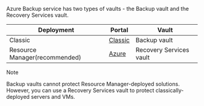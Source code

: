 Azure Backup service has two types of vaults - the Backup vault and the Recovery Services vault.

| **Deployment** | **Portal** | **Vault** |
| --- | --- | --- |
| Classic |[Classic](https://manage.windowsazure.com) |Backup vault |
| Resource Manager(recommended) |[Azure](https://portal.azure.com) |Recovery Services vault |

> [!NOTE]
> Backup vaults cannot protect Resource Manager-deployed solutions. However, you can use a Recovery Services vault to protect classically-deployed servers and VMs.  
> 
> 

